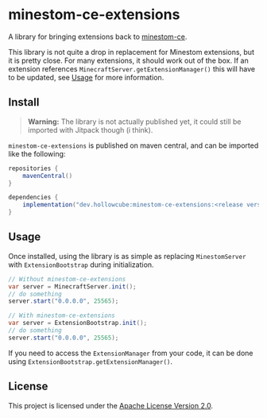 # minestom-ce-extensions
A library for bringing extensions back to [minestom-ce](https://github.com/hollow-cube/minestom-ce).

This library is not quite a drop in replacement for Minestom extensions, but it is pretty close. For many extensions,
it should work out of the box. If an extension references `MinecraftServer.getExtensionManager()` this will have to be
updated, see [Usage](#usage) for more information.

## Install

> **Warning:** The library is not actually published yet, it could still be imported with Jitpack though (i think).

`minestom-ce-extensions` is published on maven central, and can be imported like the following:
```groovy
repositories {
    mavenCentral()
}

dependencies {
    implementation("dev.hollowcube:minestom-ce-extensions:<release version>")
}
```

## Usage

Once installed, using the library is as simple as replacing `MinestomServer` with `ExtensionBootstrap` during initialization.

```java
// Without minestom-ce-extensions
var server = MinecraftServer.init();
// do something
server.start("0.0.0.0", 25565);

// With minestom-ce-extensions
var server = ExtensionBootstrap.init();
// do something
server.start("0.0.0.0", 25565);
```

If you need to access the `ExtensionManager` from your code, it can be done using `ExtensionBootstrap.getExtensionManager()`.

## License
This project is licensed under the [Apache License Version 2.0](../LICENSE).
